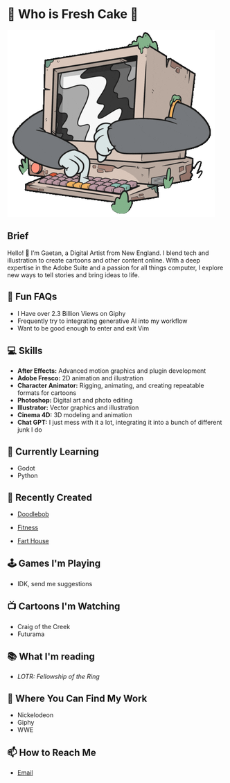 # 🍰 Who is Fresh Cake 🍰

![image](Screentime.GIF)

## Brief
Hello! 👋 I’m Gaetan, a Digital Artist from New England. I blend tech and illustration to create cartoons and other content online. With a deep expertise in the Adobe Suite and a passion for all things computer, I explore new ways to tell stories and bring ideas to life.

## 🤩 Fun FAQs
- I Have over 2.3 Billion Views on Giphy
- Frequently try to integrating generative AI into my workflow
- Want to be good enough to enter and exit Vim

## 💻 Skills

- **After Effects:** Advanced motion graphics and plugin development
- **Adobe Fresco:** 2D animation and illustration
- **Character Animator:** Rigging, animating, and creating repeatable formats for cartoons
- **Photoshop:** Digital art and photo editing
- **Illustrator:** Vector graphics and illustration
- **Cinema 4D:** 3D modeling and animation
- **Chat GPT:** I just mess with it a lot, integrating it into a bunch of different junk I do

## 🌱 Currently Learning
- Godot
- Python

## 🎨 Recently Created

- [Doodlebob](https://www.youtube.com/playlist?list=PLX34qDh_nH5G5kOzGykl-cDy_gixcQ23J)

- [Fitness](https://i.giphy.com/media/v1.Y2lkPTc5MGI3NjExN3lrNjJlcmxnNm9hYTAyNDduZnpvb3FucTF1czBzMnl3NjZjMjN2aiZlcD12MV9pbnRlcm5hbF9naWZfYnlfaWQmY3Q9Zw/0larHVbOlpYllLajCz/giphy.gif)

- [Fart House](https://fresh-cake.itch.io/fart-house)

## 🕹️ Games I'm Playing
- IDK, send me suggestions

## 📺 Cartoons I'm Watching
- Craig of the Creek
- Futurama

## 📚 What I'm reading
- *LOTR: Fellowship of the Ring*

## 📁 Where You Can Find My Work
- Nickelodeon
- Giphy
- WWE

## 📫 How to Reach Me

- [Email](mailto:gaetan@freshcake.wtf)
